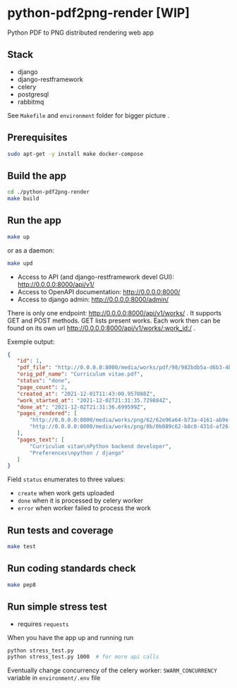 # python-pdf2png-render [WIP]
Python PDF to PNG distributed rendering web app

## Stack
 - django
 - django-restframework
 - celery
 - postgresql
 - rabbitmq

See `Makefile` and `environment` folder for bigger picture .

## Prerequisites
```bash
sudo apt-get -y install make docker-compose
```

## Build the app
```bash
cd ./python-pdf2png-render
make build
```

## Run the app
```bash
make up
```

or as a daemon:
```bash
make upd
```

- Access to API (and django-restframework devel GUI): http://0.0.0.0:8000/api/v1/
- Access to OpenAPI documentation: http://0.0.0.0:8000/
- Access to django admin: http://0.0.0.0:8000/admin/

There is only one endpoint: http://0.0.0.0:8000/api/v1/works/ . It supports GET and POST methods.
GET lists present works.
Each work then can be found on its own url  http://0.0.0.0:8000/api/v1/works/:work_id:/ .

Exemple output:
 ```json
{
    "id": 1,
    "pdf_file": "http://0.0.0.0:8000/media/works/pdf/98/982bdb5a-d6b3-4b9f-931d-eafead59f42f.pdf",
    "orig_pdf_name": "Curriculum vitae.pdf",
    "status": "done",
    "page_count": 2,
    "created_at": "2021-12-01T11:43:00.957088Z",
    "work_started_at": "2021-12-02T21:31:35.729884Z",
    "done_at": "2021-12-02T21:31:36.699599Z",
    "pages_rendered": [
        "http://0.0.0.0:8000/media/works/png/62/62e96a64-b73a-4161-ab9e-524fd4a79882.png",
        "http://0.0.0.0:8000/media/works/png/0b/0b089c62-b8c0-431d-af26-011d6de4becd.png"
    ],
    "pages_text": [
        "Curriculum vitae\nPython backend developer",
        "Preferences\npython / django"
    ]
}
```
Field `status` enumerates to three values:
- `create` when work gets uploaded
- `done` when it is processed by celery worker
- `error` when worker failed to process the work

## Run tests and coverage
```bash
make test
```

## Run coding standards check
```bash
make pep8
```


## Run simple stress test
 - requires `requests`

When you have the app up and running run
 ```bash
python stress_test.py
python stress_test.py 1000  # for more api calls
```

 Eventually change concurrency of the celery worker:
 `SWARM_CONCURRENCY` variable in `environment/.env` file